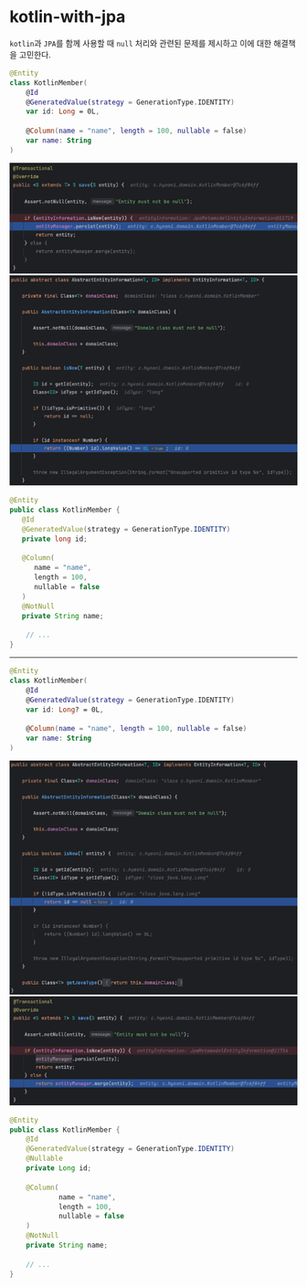 # kotlin-with-jpa

`kotlin`과 `JPA`를 함께 사용할 때 `null` 처리와 관련된 문제를 제시하고 이에 대한 해결책을 고민한다.

```kotlin
@Entity
class KotlinMember(
    @Id
    @GeneratedValue(strategy = GenerationType.IDENTITY)
    var id: Long = 0L,

    @Column(name = "name", length = 100, nullable = false)
    var name: String
)
```

![](1.png)
![](2.png)

```java
@Entity
public class KotlinMember {
   @Id
   @GeneratedValue(strategy = GenerationType.IDENTITY)
   private long id;
   
   @Column(
      name = "name",
      length = 100,
      nullable = false
   )
   @NotNull
   private String name;

    // ...
}
```

---

```kotlin
@Entity
class KotlinMember(
    @Id
    @GeneratedValue(strategy = GenerationType.IDENTITY)
    var id: Long? = 0L,

    @Column(name = "name", length = 100, nullable = false)
    var name: String
)
```

![](3.png)
![](4.png)

```java
@Entity
public class KotlinMember {
    @Id
    @GeneratedValue(strategy = GenerationType.IDENTITY)
    @Nullable
    private Long id;
    
    @Column(
            name = "name",
            length = 100,
            nullable = false
    )
    @NotNull
    private String name;

    // ...
}
```
